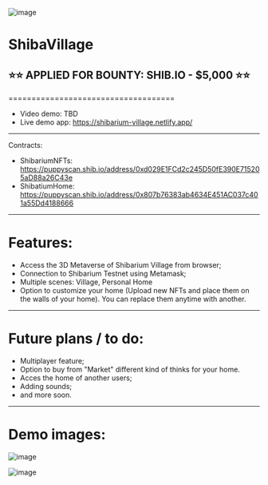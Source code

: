 ![image](https://github.com/keyllli223/ShibaVillage/assets/84118397/e436ec8c-107c-4ed0-8ec1-0bb446dfe0e9)


# ShibaVillage

## ⭐⭐ APPLIED FOR BOUNTY: SHIB.IO - $5,000 ⭐⭐

====================================

- Video demo: TBD
- Live demo app: https://shibarium-village.netlify.app/

------

Contracts:
- ShibariumNFTs: https://puppyscan.shib.io/address/0xd029E1FCd2c245D50fE390E715205aD88a26C43e
- ShibatiumHome: https://puppyscan.shib.io/address/0x807b76383ab4634E451AC037c401a55Dd4188666
  
------

# Features:
- Access the 3D Metaverse of Shibarium Village from browser;
- Connection to Shibarium Testnet using Metamask;
- Multiple scenes: Village, Personal Home
- Option to customize your home (Upload new NFTs and place them on the walls of your home). You can replace them anytime with another.

------


# Future plans / to do:
- Multiplayer feature;
- Option to buy from "Market" different kind of thinks for your home.
- Acces the home of another users;
- Adding sounds;
- and more soon.

------

# Demo images:

![image](https://github.com/keyllli223/ShibaVillage/assets/84118397/5d2aeb57-229f-4513-80dc-7402d979450b)

![image](https://github.com/keyllli223/ShibaVillage/assets/84118397/1fefb2ac-b678-47d3-84ff-fc7776b52e2b)

